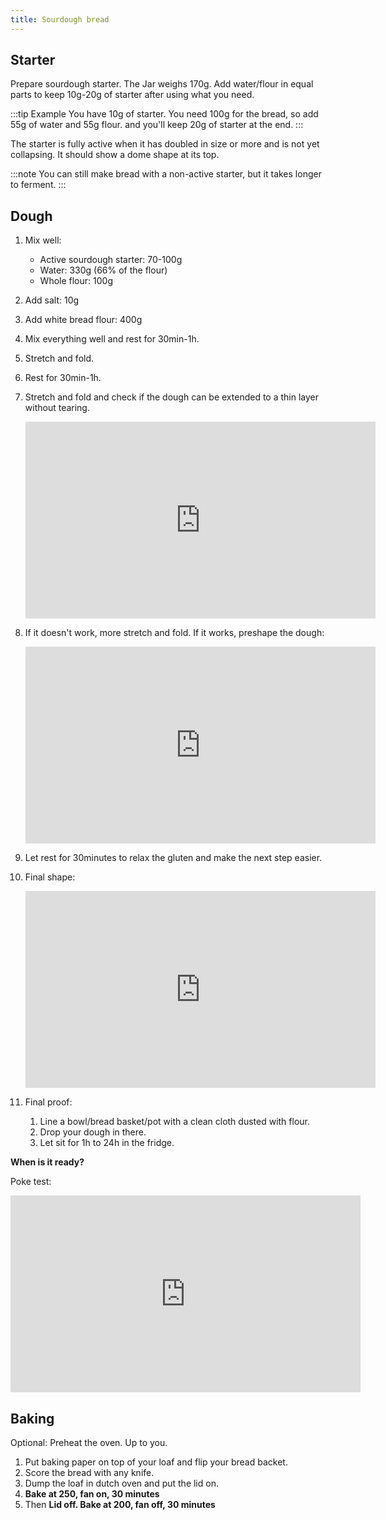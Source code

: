 ```yaml
---
title: Sourdough bread
---
```


## Starter

Prepare sourdough starter. The Jar weighs 170g.
Add water/flour in equal parts to keep 10g-20g of starter after using what you need.

:::tip Example
You have 10g of starter. You need 100g for the bread, so add 55g of water and 55g flour.
and you'll keep 20g of starter at the end.
:::

The starter is fully active when it has doubled in size or more and is not yet collapsing.
It should show a dome shape at its top.

:::note
You can still make bread with a non-active starter, but it takes longer to ferment.
:::

## Dough

1. Mix well:
   - Active sourdough starter: 70-100g
   - Water: 330g (66% of the flour)
   - Whole flour: 100g
1. Add salt: 10g
1. Add white bread flour: 400g
1. Mix everything well and rest for 30min-1h.
1. Stretch and fold.
1. Rest for 30min-1h.
1. Stretch and fold and check if the dough can be extended to a thin layer without tearing.

   <div class="youtube-video-container">

   <iframe width="560" height="315" src="https://www.youtube.com/embed/hNzJLP61nnQ?start=271" frameborder="0" allow="accelerometer; autoplay; clipboard-write; encrypted-media; gyroscope; picture-in-picture" allowFullScreen></iframe>

   </div>
1. If it doesn't work, more stretch and fold. If it works, preshape the dough:

     <div class="youtube-video-container">

     <iframe width="560" height="315" src="https://www.youtube.com/embed/hNzJLP61nnQ" title="YouTube video player"  frameborder="0" allow="accelerometer; autoplay; clipboard-write; encrypted-media; gyroscope; picture-in-picture" allowFullScreen>
     </iframe>

     </div>

1. Let rest for 30minutes to relax the gluten and make the next step easier.
1. Final shape:
   <div class="youtube-video-container">
   <iframe width="560" height="315" src="https://www.youtube.com/embed/hNzJLP61nnQ?start=556" title="YouTube video player"  frameborder="0" allow="accelerometer; autoplay; clipboard-write; encrypted-media; gyroscope; picture-in-picture" allowFullScreen>
   </iframe>
   </div>

1. Final proof:
   1. Line a bowl/bread basket/pot with a clean cloth dusted with flour.
   1. Drop your dough in there.
   1. Let sit for 1h to 24h in the fridge.

**When is it ready?**

Poke test:

<div class="youtube-video-container">
<iframe width="560" height="315" src="https://www.youtube.com/embed/3o5boRXTlt0?start=556" title="YouTube video player" frameborder="0" allow="accelerometer; autoplay; clipboard-write; encrypted-media; gyroscope; picture-in-picture; web-share" allowfullscreen></iframe>
</div>

## Baking

Optional: Preheat the oven. Up to you.

1. Put baking paper on top of your loaf and flip your bread backet.
1. Score the bread with any knife.
1. Dump the loaf in dutch oven and put the lid on.
1. **Bake at 250, fan on, 30 minutes**
1. Then **Lid off. Bake at 200, fan off, 30 minutes**

